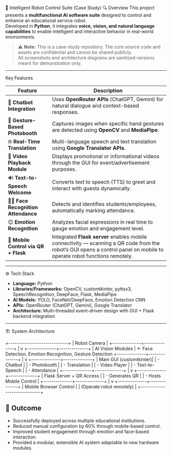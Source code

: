 🤖 Intelligent Robot Control Suite (Case Study)
🔍 Overview
This project presents a **multifunctional AI software suite** designed to control and enhance an educational service robot.  
Developed in **Python**, it integrates **voice, vision, and natural language capabilities** to enable intelligent and interactive behavior in real-world environments.

> ⚠️ **Note:** This is a case-study repository. The core source code and assets are confidential and cannot be shared publicly.  
> All screenshots and architecture diagrams are sanitized versions meant for demonstration only.

---

  Key Features

| Feature | Description |
|----------|-------------|
| 💬 **Chatbot Integration** | Uses **OpenRouter APIs** (ChatGPT, Gemini) for natural dialogue and context-based responses. |
| 📸 **Gesture-Based Photobooth** | Captures images when specific hand gestures are detected using **OpenCV** and **MediaPipe**. |
| 🌐 **Real-Time Translation** | Multi-language speech and text translation using **Google Translator APIs**. |
| 🎥 **Video Playback Module** | Displays promotional or informational videos through the GUI for event/advertisement purposes. |
| 🔊 **Text-to-Speech Welcome** | Converts text to speech (TTS) to greet and interact with guests dynamically. |
| 🧍‍♀️ **Face Recognition Attendance** | Detects and identifies students/employees, automatically marking attendance. |
| 😊 **Emotion Recognition** | Analyzes facial expressions in real time to gauge emotion and engagement level. |
| 📱 **Mobile Control via QR + Flask** | Integrated **Flask server** enables mobile connectivity — scanning a QR code from the robot’s GUI opens a control panel on mobile to operate robot functions remotely. |

---

⚙️ Tech Stack

- **Language:** Python  
- **Libraries/Frameworks:** OpenCV, customtkinter, pyttsx3, SpeechRecognition, DeepFace, Flask, MediaPipe  
- **AI Models:** YOLO, FaceNet/DeepFace, Emotion Detection CNN  
- **APIs:** OpenRouter (ChatGPT, Gemini), Google Translator  
- **Architecture:** Multi-threaded event-driven design with GUI + Flask backend integration  

---

🏗️ System Architecture


+-----------------------------+
|         Robot Camera        |
+--------------+--------------+
               |
               v
+--------------+--------------+
|     AI Vision Modules       |  ← Face Detection, Emotion Recognition, Gesture Detection
+--------------+--------------+
               |
               v
+--------------+--------------+
|     Main GUI (customtkinter)|
|   - Chatbot                 |
|   - Photobooth              |
|   - Translation             |
|   - Video Player            |
|   - Text-to-Speech          |
|   - Attendance              |
+--------------+--------------+
               |
               v
+--------------+--------------+
|  Flask Server + QR Access   |
|   - Generates QR             |
|   - Hosts Mobile Control     |
+--------------+--------------+
               |
               v
+--------------+--------------+
|     Mobile Browser Control  |
|  (Operate robot remotely)   |
+-----------------------------+


## 🧾 Outcome

- Successfully deployed across multiple educational institutions.  
- Reduced manual configuration by 60% through mobile-based control.  
- Improved student engagement through emotion and face-based interaction.  
- Provided a modular, extensible AI system adaptable to new hardware modules.
